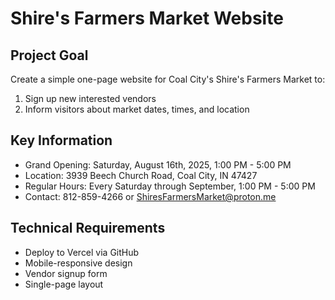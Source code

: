 # Shire's Farmers Market Website

## Project Goal
Create a simple one-page website for Coal City's Shire's Farmers Market to:
1. Sign up new interested vendors
2. Inform visitors about market dates, times, and location

## Key Information
- Grand Opening: Saturday, August 16th, 2025, 1:00 PM - 5:00 PM
- Location: 3939 Beech Church Road, Coal City, IN 47427
- Regular Hours: Every Saturday through September, 1:00 PM - 5:00 PM
- Contact: 812-859-4266 or ShiresFarmersMarket@proton.me

## Technical Requirements
- Deploy to Vercel via GitHub
- Mobile-responsive design
- Vendor signup form
- Single-page layout